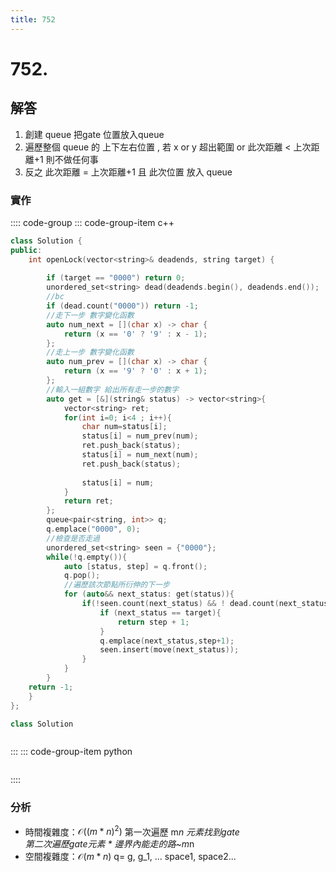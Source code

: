```yaml
---
title: 752
---
```


# 752.  
## 解答
1. 創建 queue 把gate 位置放入queue  
2. 遍歷整個 queue 的 上下左右位置 , 若 x or y 超出範圍 or 此次距離 < 上次距離+1 則不做任何事  
3. 反之 此次距離 = 上次距離+1 且 此次位置 放入 queue  


### 實作

:::: code-group
::: code-group-item c++

``` cpp
class Solution {
public:
    int openLock(vector<string>& deadends, string target) {
        
        if (target == "0000") return 0;
        unordered_set<string> dead(deadends.begin(), deadends.end());
        //bc
        if (dead.count("0000")) return -1;
        //走下一步 數字變化函數
        auto num_next = [](char x) -> char {
            return (x == '0' ? '9' : x - 1);
        };
        //走上一步 數字變化函數
        auto num_prev = [](char x) -> char {
            return (x == '9' ? '0' : x + 1);
        };
        //輸入一組數字 給出所有走一步的數字
        auto get = [&](string& status) -> vector<string>{
            vector<string> ret;
            for(int i=0; i<4 ; i++){
                char num=status[i];
                status[i] = num_prev(num);
                ret.push_back(status);
                status[i] = num_next(num);
                ret.push_back(status);
                
                status[i] = num;
            }
            return ret;  
        };
        queue<pair<string, int>> q;
        q.emplace("0000", 0);
        //檢查是否走過
        unordered_set<string> seen = {"0000"};
        while(!q.empty()){
            auto [status, step] = q.front();
            q.pop();
            //遍歷該次節點所衍伸的下一步
            for (auto&& next_status: get(status)){
                if(!seen.count(next_status) && ! dead.count(next_status)){
                    if (next_status == target){
                        return step + 1;
                    }
                    q.emplace(next_status,step+1);
                    seen.insert(move(next_status));
                }
            }
        }
    return -1;    
    }
};

```
``` cpp
class Solution



```

:::
::: code-group-item python

``` python

```
::::

### 分析
- 時間複雜度：$\mathcal{O}((m*n)^2)$
第一次遍歷 m*n 元素找到gate  
第二次遍歷gate元素 * 邊界內能走的路~m*n  
- 空間複雜度：$\mathcal{O}(m*n)$
 q= g, g_1, ... space1, space2...  
